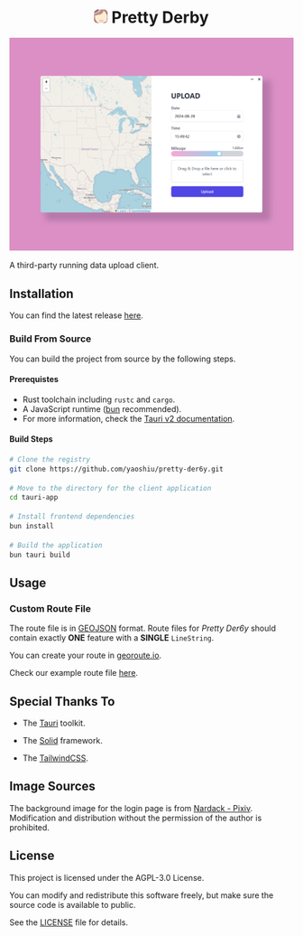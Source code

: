 <!-- markdownlint-configure-file
MD033:
  allowed_elements: [img, h1]
 -->

<h1 align=center>
    <img src="./tauri-app/public/favicon.svg" alt="icon" width="24" height="24" />
    Pretty Derby
</h1>

![image](./docs/images/image.png)

A third-party running data upload client.

## Installation

You can find the latest release [here](https://github.com/yaoshiu/pretty-der6y/releases/latest).

### Build From Source

You can build the project from source by the following steps.

#### Prerequistes

- Rust toolchain including `rustc` and `cargo`.
- A JavaScript runtime ([bun](bun.sh) recommended).
- For more information, check the [Tauri v2 documentation](https://v2.tauri.app/start/prerequisites/).

#### Build Steps

```bash
# Clone the registry
git clone https://github.com/yaoshiu/pretty-der6y.git

# Move to the directory for the client application
cd tauri-app

# Install frontend dependencies
bun install

# Build the application
bun tauri build
```

## Usage

### Custom Route File

The route file is in [GEOJSON](geojson.org) format. Route files for _Pretty Der6y_ should contain exactly **ONE** feature with a **SINGLE** `LineString`.

You can create your route in [georoute.io](georoute.io).

Check our example route file [here](./assets/map.geojson).

## Special Thanks To

- The [Tauri](tauri.app) toolkit.

- The [Solid](solidjs.com) framework.

- The [TailwindCSS](tailwindcss.com).

## Image Sources

The background image for the login page is from [Nardack - Pixiv](https://www.pixiv.net/artworks/89657320). Modification and distribution without the permission of the author is prohibited.

## License

This project is licensed under the AGPL-3.0 License.

You can modify and redistribute this software freely, but make sure the source code is available to public.

See the [LICENSE](./LICENSE) file for details.
